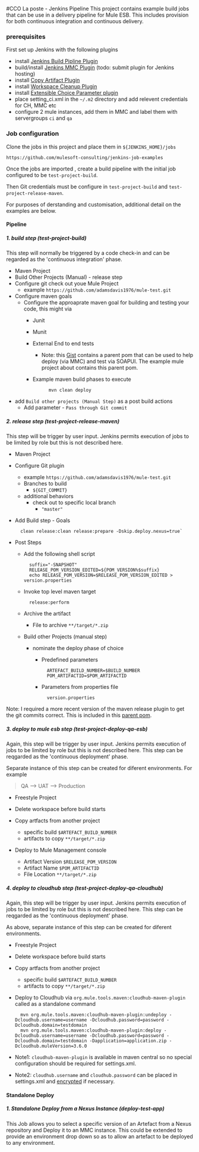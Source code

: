 #CCO La poste - Jenkins Pipeline
This project contains example build jobs that can be use in a delivery pipeline for Mule ESB. This includes provision for both continuous integration and continuous delivery. 

### prerequisites
First set up Jenkins with the following plugins
 
* install [Jenkins Build Pipline Plugin](https://wiki.jenkins-ci.org/display/JENKINS/Build+Pipeline+Plugin)
* build/install [Jenkins MMC Plugin](https://github.com/adamsdavis1976/jenkins-mmc-plugin) (todo: submit plugin for Jenkins hosting)
* install [Copy Artifact Plugin](https://wiki.jenkins-ci.org/display/JENKINS/Copy+Artifact+Plugin)
* install [Workspace Cleanup Plugin](https://wiki.jenkins-ci.org/display/JENKINS/Workspace+Cleanup+Plugin)
* install [Extensible Choice Parameter plugin](https://wiki.jenkins-ci.org/display/JENKINS/Extensible+Choice+Parameter+plugin)
* place setting_ci.xml in the `~/.m2` directory and add relevent credentials for CH, MMC etc
* configure 2 mule instances, add them in MMC and label them with servergroups `ci` and `qa` 

### Job configuration 
Clone the jobs in this project and place them in `${JENKINS_HOME}/jobs`

	https://github.com/mulesoft-consulting/jenkins-job-examples

Once the jobs are imported , create a build pipeline with the initial job configured to be `test-project-build`. 

Then Git credentials must be configure in `test-project-build` and `test-project-release-maven`. 

For purposes of derstanding and customisation, additional detail on the examples are below.  

#### Pipeline

##### 1. build step (test-project-build)
This step will normally be triggered by a code check-in and can be regarded as the 'continuous integration' phase.

* Maven Project
* Build Other Projects (Manual) - release step
* Configure git check out youe Mule Project
	* example  `https://github.com/adamsdavis1976/mule-test.git`
* Configure maven goals 
	*  Configure the approaprate maven goal for building and testing your code, this might via  
		* Junit 
		* Munit 
		* External End to end tests 
			* Note:  this [Gist](https://gist.github.com/adamsdavis1976/4bcb4e16f78d837139c8) contains a parent pom that can be used to help deploy (via MMC) and test via SOAPUI. The example mule project about contains this parent pom.   
		* Example maven build phases to execute 
			
					mvn clean deploy 
			
* add `Build other projects (Manual Step)` as a post build actions 
	* Add parameter - `Pass through Git commit` 

##### 2. release step (test-project-release-maven)
This step will be trigger by user input. Jenkins permits execution of jobs to be limited by role but this is not described here. 

* Maven Project 
* Configure Git plugin 
	* example `https://github.com/adamsdavis1976/mule-test.git`
	* Branches to build
		* `${GIT_COMMIT}`
	* additional behaviors 
		* check out to specific local branch 
			* `"master"`
* Add Build step - Goals 
	
		clean release:clean release:prepare -Dskip.deploy.nexus=true`
	
* Post Steps
	* Add the following shell script

			suffix="-SNAPSHOT"
			RELEASE_POM_VERSION_EDITED=${POM_VERSION%$suffix}
			echo RELEASE_POM_VERSION=$RELEASE_POM_VERSION_EDITED > version.properties 

	* Invoke top level maven target 
			
			release:perform
	
	* Archive the artifact
		* File to archive 
				`**/target/*.zip`
			
	* Build other Projects (manual step) 
		* nominate the deploy phase of choice
			* Predefined parameters
		
					ARTEFACT_BUILD_NUMBER=$BUILD_NUMBER
					POM_ARTIFACTID=$POM_ARTIFACTID
					
			* Parameters from properties file 
			
					version.properties

Note: I required a more recent version of the maven release plugin to get the git commits correct. This is included in this [parent pom](https://gist.github.com/adamsdavis1976/4bcb4e16f78d837139c8).

##### 3. deploy to mule esb step (test-project-deploy-qa-esb)
Again, this step will be trigger by user input. Jenkins permits execution of jobs to be limited by role but this is not described here. This step can be reqgarded as the 'continuous deployment' phase. 

Separate instance of this step can be created for diferent environments. For example 

>QA --> UAT --> Production

* Freestyle Project
* Delete workspace before build starts
* Copy artfacts from another project
	* specific build `$ARTEFACT_BUILD_NUMBER`
	* artifacts to copy `**/target/*.zip`
	
* Deploy to Mule Management console 
	* Artifact Version 
		`$RELEASE_POM_VERSION`
	* Artifact Name
		`$POM_ARTIFACTID`
	* File Location
		`**/target/*.zip`


##### 4. deploy to cloudhub step (test-project-deploy-qa-cloudhub)
Again, this step will be trigger by user input. Jenkins permits execution of jobs to be limited by role but this is not described here. This step can be reqgarded as the 'continuous deployment' phase. 

As above, separate instance of this step can be created for diferent environments. 

* Freestyle Project
* Delete workspace before build starts
* Copy artfacts from another project
	* specific build `$ARTEFACT_BUILD_NUMBER`
	* artifacts to copy `**/target/*.zip`
* Deploy to Cloudhub via `org.mule.tools.maven:cloudhub-maven-plugin` called as a standalone command

		mvn org.mule.tools.maven:cloudhub-maven-plugin:undeploy -Dcloudhub.username=username -Dcloudhub.password=password -Dcloudhub.domain=testdomain 
		mvn org.mule.tools.maven:cloudhub-maven-plugin:deploy -Dcloudhub.username=username -Dcloudhub.password=password -Dcloudhub.domain=testdomain -Dapplication=application.zip -Dcloudhub.muleVersion=3.6.0
		
* Note1: `cloudhub-maven-plugin` is available in maven central so no special configuration should be required for settings.xml.
* Note2: `cloudhub.username` and `cloudhub.password` can be placed in settings.xml and [encrypted](https://maven.apache.org/guides/mini/guide-encryption.html) if necessary.

#### Standalone Deploy

##### 1. Standalone Deploy from a Nexus Instance (deploy-test-app)
This Job allows you to select a specific version of an Artefact from a Nexus repository and Deploy it to an MMC instance. This could be extended to provide an environment drop down so as to allow an artefact to be deployed to any environment.

